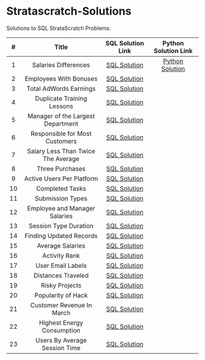 # Stratascratch-Solutions

Solutions to SQL StrataScratch Problems:
 
| # | Title | SQL Solution Link |Python Solution Link |
| :---:         |     :---:      |          :---: |          :---:|
|1|Salaries Differences| [SQL Solution](https://github.com/umaraj033107/Stratascratch-Solutions/blob/main/Salaries%20Differences.sql)  |[Python Solution](https://github.com/UmaTheDataScientist/Stratascratch-Solutions/blob/main/Salaries%20Differences.py)
|2|Employees With Bonuses|[SQL Solution](https://github.com/umaraj033107/Stratascratch-Solutions/blob/main/Employees%20With%20Bonuses.sql)     |
|3|Total AdWords Earnings|[SQL Solution](https://github.com/umaraj033107/Stratascratch-Solutions/blob/main/Total%20AdWords%20Earnings.sql)|
|4|Duplicate Training Lessons|[SQL Solution](https://github.com/UmaTheDataScientist/Stratascratch-Solutions/blob/main/Duplicate%20Training%20Lessons.sql)|
|5|Manager of the Largest Department|[SQL Solution](https://github.com/UmaTheDataScientist/Stratascratch-Solutions/blob/main/Manager%20of%20the%20Largest%20Department.sql)|
|6|Responsible for Most Customers|[SQL Solution](https://github.com/UmaTheDataScientist/Stratascratch-Solutions/blob/main/Responsible%20for%20Most%20Customers.sql)
|7|Salary Less Than Twice The Average|[SQL Solution](https://github.com/UmaTheDataScientist/Stratascratch-Solutions/blob/main/Salary%20Less%20Than%20Twice%20The%20Average.sql)
|8|Three Purchases|[SQL Solution](https://github.com/UmaTheDataScientist/Stratascratch-Solutions/blob/main/Three%20Purchases.sql)
|9|Active Users Per Platform| [SQL Solution](https://github.com/UmaTheDataScientist/Stratascratch-Solutions/blob/main/Active%20Users%20Per%20Platform.sql)|
|10|Completed Tasks|[SQL Solution](https://github.com/UmaTheDataScientist/Stratascratch-Solutions/blob/main/Completed%20Tasks.sql)|
|11|Submission Types|[SQL Solution](https://github.com/UmaTheDataScientist/Stratascratch-Solutions/blob/main/Submission%20Types.sql)|
|12|Employee and Manager Salaries|[SQL Solution](https://github.com/UmaTheDataScientist/Stratascratch-Solutions/blob/main/Employee%20and%20Manager%20Salaries.sql)
|13|Session Type Duration|[SQL Solution](https://github.com/UmaTheDataScientist/Stratascratch-Solutions/blob/main/Session%20Type%20Duration.sql)
|14|Finding Updated Records|[SQL Solution](https://github.com/UmaTheDataScientist/Stratascratch-Solutions/blob/main/Finding%20Updated%20Records.sql)
|15|Average Salaries|[SQL Solution](https://github.com/UmaTheDataScientist/Stratascratch-Solutions/blob/main/Average%20Salaries.sql)
|16|Activity Rank|[SQL Solution](https://github.com/UmaTheDataScientist/Stratascratch-Solutions/blob/main/Activity%20Rank.sql)
|17|User Email Labels|[SQL Solution](https://github.com/UmaTheDataScientist/Stratascratch-Solutions/blob/main/User%20Email%20Labels.sql)
|18|Distances Traveled|[SQL Solution](https://github.com/UmaTheDataScientist/Stratascratch-Solutions/blob/main/Distances%20Traveled.sql)
|19|Risky Projects|[SQL Solution](https://github.com/UmaTheDataScientist/Stratascratch-Solutions/blob/main/Risky%20Projects.sql)
|20|Popularity of Hack|[SQL Solution](https://github.com/UmaTheDataScientist/Stratascratch-Solutions/blob/main/Popularity%20of%20Hack.sql)
|21|Customer Revenue In March|[SQL Solution](https://github.com/UmaTheDataScientist/Stratascratch-Solutions/blob/main/Customer%20Revenue%20In%20March.sql)
|22|Highest Energy Consumption|[SQL Solution](https://github.com/UmaTheDataScientist/Stratascratch-Solutions/blob/main/Highest%20Energy%20Consumption.sql)
|23|Users By Average Session Time|[SQL Solution](https://github.com/UmaTheDataScientist/Stratascratch-Solutions/blob/main/Users%20By%20Average%20Session%20Time.sql)
